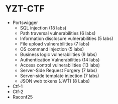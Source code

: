 # YZT-CTF
- Portswigger
   - SQL injection (18 labs)
   - Path traversal vulnerabilities (6 labs)
   - Information disclosure vulnerabilities (5 labs)
   - File upload vulnerabilities (7 labs)
   - OS command injection (5 labs)
   - Business logic vulnerabilities (9 labs)
   - Authentication Vulnerabilities (14 labs)
   - Access control vulnerabilities (13 labs)
   - Server-Side Request Forgery (7 labs)
   - Server-side template injection (7 labs)
   - JSON web tokens (JWT) (8 Labs)
- Ctf-1
- Ctf-2
- Raconf25